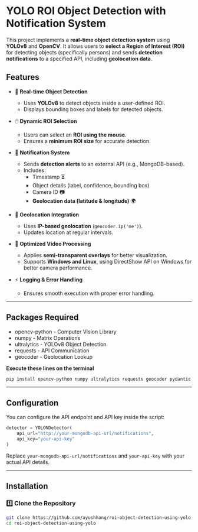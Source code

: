 # **YOLO ROI Object Detection with Notification System**

This project implements a **real-time object detection system** using **YOLOv8** and **OpenCV**. It allows users to **select a Region of Interest (ROI)** for detecting objects (specifically persons) and sends **detection notifications** to a specified API, including **geolocation data**.

## **Features**
- 📌 **Real-time Object Detection**  
  - Uses **YOLOv8** to detect objects inside a user-defined ROI.  
  - Displays bounding boxes and labels for detected objects.  

- 🖱️ **Dynamic ROI Selection**  
  - Users can select an **ROI using the mouse**.  
  - Ensures a **minimum ROI size** for accurate detection.  

- 🔔 **Notification System**  
  - Sends **detection alerts** to an external API (e.g., MongoDB-based).  
  - Includes:
    - Timestamp ⏳  
    - Object details (label, confidence, bounding box)  
    - Camera ID 📷  
    - **Geolocation data (latitude & longitude)** 🌍  

- 📍 **Geolocation Integration**  
  - Uses **IP-based geolocation** (`geocoder.ip('me')`).  
  - Updates location at regular intervals.  

- 🎥 **Optimized Video Processing**  
  - Applies **semi-transparent overlays** for better visualization.  
  - Supports **Windows and Linux**, using DirectShow API on Windows for better camera performance.  

- ⚡ **Logging & Error Handling**  
  - Ensures smooth execution with proper error handling.  

---
## **Packages Required**
- opencv-python - Computer Vision Library
- numpy - Matrix Operations
- ultralytics - YOLOv8 Object Detection
- requests - API Communication
- geocoder - Geolocation Lookup

**Execute these lines on the terminal**
```bash
pip install opencv-python numpy ultralytics requests geocoder pydantic
```

---
## **Configuration**
You can configure the API endpoint and API key inside the script:
```python
detector = YOLONDetector(
    api_url="http://your-mongodb-api-url/notifications",
    api_key="your-api-key"
)
```
Replace ```your-mongodb-api-url/notifications``` and ```your-api-key``` with your actual API details.

---
## **Installation**
### **1️⃣ Clone the Repository**
```sh
git clone https://github.com/ayushhang/roi-object-detection-using-yolo.git
cd roi-object-detection-using-yolo
```


